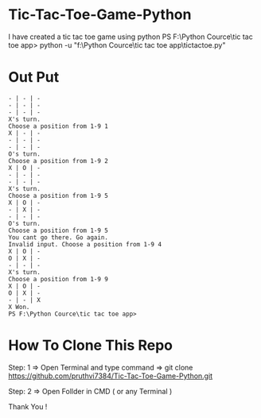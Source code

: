 # Tic-Tac-Toe-Game-Python
I have created a tic tac toe game using python
PS F:\Python Cource\tic tac toe app> python -u "f:\Python Cource\tic tac toe app\tictactoe.py"

# Out Put 

    - | - | -
    - | - | -
    - | - | -
    X's turn.
    Choose a position from 1-9 1
    X | - | -
    - | - | -
    - | - | -
    O's turn.
    Choose a position from 1-9 2
    X | O | -
    - | - | -
    - | - | -
    X's turn.
    Choose a position from 1-9 5
    X | O | -
    - | X | -
    - | - | -
    O's turn.
    Choose a position from 1-9 5
    You cant go there. Go again.
    Invalid input. Choose a position from 1-9 4
    X | O | -
    O | X | -
    - | - | -
    X's turn.
    Choose a position from 1-9 9
    X | O | -
    O | X | -
    - | - | X
    X Won.
    PS F:\Python Cource\tic tac toe app> 
    
# How To Clone This Repo

Step: 1 
=> Open Terminal and type command => git clone https://github.com/pruthvi7384/Tic-Tac-Toe-Game-Python.git

Step: 2
=> Open Follder in CMD ( or any Terminal )

Thank You !
